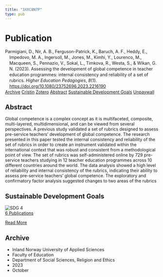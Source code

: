 ```yaml
---
title: "3XXC8N7P"
type: pub
---
```

<h1>Publication</h1>
<article id="csl-bib-container-3XXC8N7P" class="csl-bib-container">
  <div class="csl-bib-body" style="line-height: 1.35; padding-left: 1em; text-indent:-1em;">
  <div class="csl-entry">Parmigiani, D., Nir, A. B., Ferguson-Patrick, K., Baruch, A. F., Heddy, E., Impedovo, M. A., Ingersoll, M., Jones, M., Kimhi, Y., Lourenco, M., Macqueen, S., Pennazio, V., Sokal, L., Timkova, R., Westa, S., &amp; Wikan, G. N. (2023). Assessing the development of global competence in teacher education programmes: internal consistency and reliability of a set of rubrics. <i>Higher Education Pedagogies</i>, <i>8</i>(1). <a href="https://doi.org/10.1080/23752696.2023.2216190">https://doi.org/10.1080/23752696.2023.2216190</a></div>
</div>
  <div class="csl-bib-buttons">
    <a href="#taxonomy-article-3XXC8N7P" class="csl-bib-button">Archive</a>
    <a href="https://app.cristin.no/results/show.jsf?id=2190616" alt="Cristin URL" class="csl-bib-button">Cristin</a>
    <a href="http://zotero.org/groups/5402882/items/3XXC8N7P" alt="Zotero URL" class="csl-bib-button">Zotero</a>
    <a href="#abstract-article-3XXC8N7P" class="csl-bib-button">Abstract</a>
    <a href="#sdg-article-3XXC8N7P" class="csl-bib-button">Sustainable Development Goals</a>
    <a href="https://www.tandfonline.com/doi/pdf/10.1080/23752696.2023.2216190?needAccess=true&amp;role=button" class="csl-bib-button">Unpaywall</a>
  </div>
  <div id="csl-bib-meta-container-3XXC8N7P"></div>
</article>
<div id="csl-bib-meta-3XXC8N7P" class="csl-bib-meta">
  <article id="abstract-article-3XXC8N7P" class="abstract-article">
    <h1>Abstract</h1>
    Global competence is a complex concept as it is multifaceted, composite, multi-layered, multidimensional, and can be viewed from several perspectives. A previous study validated a set of rubrics designed to assess pre-service teachers’ development of global competence. The research presented in this paper tested the internal consistency and reliability of the set of rubrics in order to create an instrument validated within the international context that was robust and consistent from a methodological point of view. The set of rubrics was self-administered online by 729 pre-service teachers studying in 12 teacher education programmes across 10 different countries around the world. The data analysis showed a high level of reliability and internal consistency of the rubrics, indicating their ability to assess pre-service teachers’ global competence. The exploratory and confirmatory factor analysis suggested changes to two areas of the rubrics
  </article>
  <article id="sdg-article-3XXC8N7P" class="sdg-article">
    <h1>Sustainable Development Goals</h1>
    <div class="sdg-container"><div id="sdg4" class="sdg"> <img src="{{< params subfolder >}}images/sdg/sdg04_en.png" class="image" alt="SDG 4"> <div class="sdg-overlay"> <a href="{{< params subfolder >}}en/archive/?sdg=4#archive" class="sdg-publication-count"><span>6</span> Publications</a> <p><a href="https://sdgs.un.org/goals/goal4" class="sdg-read-more">Read More</a></p> </div> </div></div>
  </article>
  <article id="taxonomy-article-3XXC8N7P" class="taxonomy-article">
    <h1>Archive</h1>
    <ul>
      <li>Inland Norway University of Applied Sciences</li>
      <li>Faculty of Education</li>
      <li>Department of Social Sciences, Religion and Ethics</li>
      <li>2023</li>
      <li>October</li>
    </ul>
  </article>
</div>
